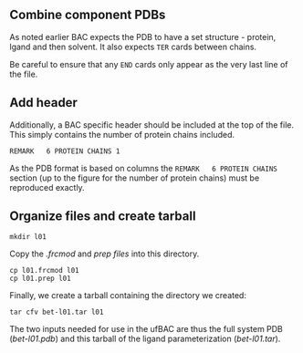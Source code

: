 
## Combine component PDBs

As noted earlier BAC expects the PDB to have a set structure - protein, lgand and then solvent.
It also expects `TER` cards between chains.


Be careful to ensure that any `END` cards only appear as the very last line of the file.

## Add header

Additionally, a BAC specific header should be included at the top of the file.
This simply contains the number of protein chains included.

```
REMARK   6 PROTEIN CHAINS 1
```

As the PDB format is based on columns the `REMARK   6 PROTEIN CHAINS ` section (up to the figure for the number of protein chains) must be reproduced exactly.

## Organize files and create tarball

```
mkdir l01
```

Copy the *.frcmod* and *prep files* into this directory.

```
cp l01.frcmod l01
cp l01.prep l01
```

Finally, we create a tarball containing the directory we created:

```
tar cfv bet-l01.tar l01
```

The two inputs needed for use in the ufBAC are thus the full system PDB (*bet-l01.pdb*) and this tarball of the ligand parameterization (*bet-l01.tar*).

